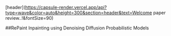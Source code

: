 [header](https://capsule-render.vercel.app/api?type=wave&color=auto&height=300&section=header&text=Welcome paper review..!&fontSize=90)


##RePaint  Inpainting using Denoising Diffusion Probabilistic Models

<div align=center>


</div>
